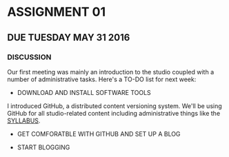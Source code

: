# ASSIGNMENT 01
## DUE TUESDAY MAY 31 2016

### DISCUSSION

Our first meeting was mainly an introduction to the studio coupled with a number of administrative tasks. Here's a TO-DO list for next week:

* DOWNLOAD AND INSTALL SOFTWARE TOOLS

I introduced GitHub, a distributed content versioning system. We'll be using GitHub for all studio-related content including administrative things like the [SYLLABUS](https://github.com/IIT-ARCH-ROBOT/ADMINISTRATIVE/SYLLABUS). 

* GET COMFORATBLE WITH GITHUB AND SET UP A BLOG

* START BLOGGING


